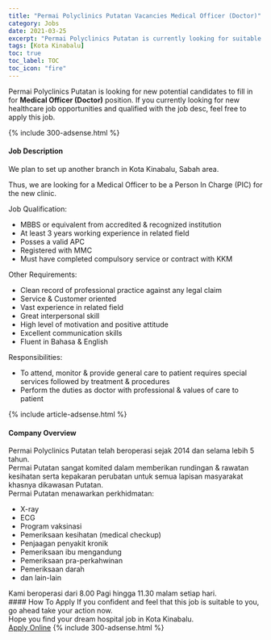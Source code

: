 ```yaml
---
title: "Permai Polyclinics Putatan Vacancies Medical Officer (Doctor)" 
category: Jobs 
date: 2021-03-25 
excerpt: "Permai Polyclinics Putatan is currently looking for suitable person to fill in the Medical Officer (Doctor) which positioned at Kota Kinabalu" 
tags: [Kota Kinabalu] 
toc: true 
toc_label: TOC 
toc_icon: "fire" 
--- 
```


<p>Permai Polyclinics Putatan is looking for new potential candidates to fill in for <b>Medical Officer (Doctor)</b> position. If you currently looking for new healthcare job opportunities and qualified with the job desc, feel free to apply this job.
</p>{% include 300-adsense.html %} 
<div><div><h4>Job Description</h4></div><div><div><span><div><p>We plan to set up another branch in Kota Kinabalu, Sabah area.</p><p>Thus, we are looking for a Medical Officer to be a Person In Charge (PIC) for the new clinic.</p><p>Job Qualification:</p><ul><li>MBBS or equivalent from accredited &amp; recognized institution</li><li>At least 3 years working experience in related field</li><li>Posses a valid APC</li><li>Registered with MMC</li><li>Must have completed compulsory service or contract with KKM</li></ul><p>Other Requirements:</p><ul><li>Clean record of professional practice against any legal claim</li><li>Service &amp; Customer oriented</li><li>Vast experience in related field</li><li>Great interpersonal skill</li><li>High level of motivation and positive attitude</li><li>Excellent communication skills</li><li>Fluent in Bahasa &amp; English</li></ul><p>Responsibilities:</p><ul><li>To attend, monitor &amp; provide general care to patient requires special services followed by treatment &amp; procedures</li><li>Perform the duties as doctor with professional &amp; values of care to patient</li></ul></div></span></div></div></div> 
{% include article-adsense.html %} 
<div><div><h4>Company Overview</h4></div><div><div><span><div><div>Permai Polyclinics Putatan telah beroperasi sejak 2014 dan selama lebih 5 tahun.</div>
<div>Permai Putatan sangat komited dalam memberikan rundingan &amp; rawatan kesihatan serta kepakaran perubatan untuk semua lapisan masyarakat khasnya dikawasan Putatan.</div>
<div>Permai Putatan menawarkan perkhidmatan:</div>
<ul>
<li>X-ray</li>
<li>ECG</li>
<li>Program vaksinasi</li>
<li>Pemeriksaan kesihatan (medical checkup)</li>
<li>Penjaagan penyakit kronik</li>
<li>Pemeriksaan ibu mengandung</li>
<li>Pemeriksaan pra-perkahwinan</li>
<li>Pemeriksaan darah</li>
<li>dan lain-lain</li>
</ul>
<div>Kami beroperasi dari 8.00 Pagi hingga 11.30 malam setiap hari.</div></div></span></div></div></div> 
#### How To Apply 
If you confident and feel that this job is suitable to you, go ahead take your action now. <br/> 
Hope you find your dream hospital job in Kota Kinabalu. <br/> 
<a href="https://www.jobstreet.com.my/en/job/medical-officer-doctor-4489892?jobId=jobstreet-my-job-4489892" class="btn btn--warning" target="_blank" rel="nofollow noopenner">Apply Online</a> 
{% include 300-adsense.html %} 